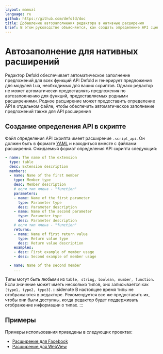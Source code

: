```yaml
---
layout: manual
language: ru
github: https://github.com/defold/doc
title: Добавление автозаполнения редактора в нативные расширения
brief: В этом руководстве объясняется, как создать определение API сценария, чтобы редактор Defold мог обеспечить автозаполнение для пользовательских расширения.
---
```


# Автозаполнение для нативных расширений

Редактор Defold обеспечивает автоматическое заполнение предложений для всех функций API Defold и генерирует предложения для модулей Lua, необходимых для ваших скриптов. Однако редактор не может автоматически предоставлять предложения по автозаполнению для функций, предоставляемых родными расширениями. Родное расширение может предоставить определение API в отдельном файле, чтобы обеспечить автоматическое заполнение предложений также для API расширения


## Создание определения API в скрипте

Файл определения API скрипта имеет расширение `.script_api`. Он должен быть в формате [YAML](https://yaml.org/) и находиться вместе с файлами расширения. Ожидаемый формат определения API скрипта следующий:

```yml
- name: The name of the extension
  type: table
  desc: Extension description
  members:
  - name: Name of the first member
    type: Member type
    desc: Member description
    # если тип члена - "function"
    parameters:
    - name: Name of the first parameter
      type: Parameter type
      desc: Parameter description
    - name: Name of the second parameter
      type: Parameter type
      desc: Parameter description
    # если тип члена - "function"
    returns:
    - name: Name of first return value
      type: Return value type
      desc: Return value description
    examples:
    - desc: First example of member usage
    - desc: Second example of member usage

  - name: Name of the second member
    ...
```

Типы могут быть любыми из `table, string, boolean, number, function`. Если значение может иметь несколько типов, оно записывается как `[type1, type2, type3]`.
:::sidenote
В настоящее время типы не отображаются в редакторе. Рекомендуется все же предоставить их, чтобы они были доступны, когда редактор будет поддерживать отображение информации о типах.
:::

## Примеры

Примеры использования приведены в следующих проектах:

* [Расширение для Facebook](https://github.com/defold/extension-facebook/tree/master/facebook/api)
* [Расширение для WebView](https://github.com/defold/extension-webview/blob/master/webview/api/webview.script_api)
